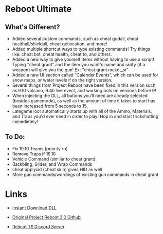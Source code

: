 # Reboot Ultimate

## What's Different?

- Added several custom commands, such as cheat godall, cheat healthall/shieldall, cheat getlocation, and more!
- Added multiple shortcut ways to type existing commands! Try things like: cheat bot, cheat health, cheat to, and others.
- Added a new way to give yourself items without having to use a script! Typing "cheat grant" and the item you want's name and rarity (if a weapon) will give you the gun! Ex: "cheat grant rocket_sr"
- Added a new UI section called "Calender Events", which can be used for snow maps, or water levels if on the right version.
- Several things from Project Reboot have been fixed in this version such as 9.10 volcano, 9.40 live event, and working bots on versions before 9!
- When injecting the DLL, all buttons you'll need are already selected (besides gamemode), as well as the amount of time it takes to start has been increased from 5 seconds to 15.
- Lategame loot automatically starts up with all of the Ammo, Materials, and Traps you'd ever need in order to play! Hop in and start trickshotting immedietely!

## To Do:

- Fix 19.10 Teams (priority rn)
- Remove Traps if 19.10
- Vehicle Command (similar to cheat grant)
- Backbling, Glider, and Wrap Commands
- cheat applycid (cheat skin) gives HID as well
- More gun commands/wordings of existing gun commands in cheat grant

# Links

- [Instant Download DLL](https://cdn.discordapp.com/attachments/1116448359390122095/1177981912925601812/RebootUltimate.dll?ex=65747c25&is=65620725&hm=c2061b42975b0bdda76c8b562efe08afbb1bb462b2e79d914795742a8f6a79b6&)

- [Original Project Reboot 3.0 Github](https://github.com/Milxnor/Project-Reboot-3.0)

- [Reboot TS Discord Server](https://discord.gg/invite/rPc5t4usPe)
